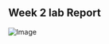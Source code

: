 ## Week 2 lab Report


![Image](https://content.fortune.com/wp-content/uploads/2020/03/Apple-Campus-Silicon-Valley-Coronavirus.jpg)
